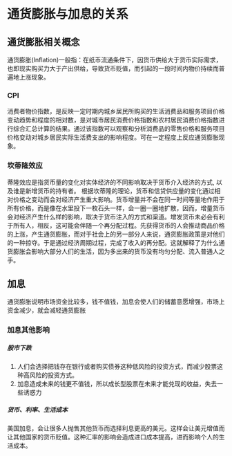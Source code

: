 # 通货膨胀与加息的关系
## 通货膨胀相关概念
通货膨胀(Inflation)一般指：在纸币流通条件下，因货币供给大于货币实际需求，也即现实购买力大于产出供给，导致货币贬值，而引起的一段时间内物价持续而普遍地上涨现象。
### CPI
消费者物价指数，是反映一定时期内城乡居民所购买的生活消费品和服务项目价格变动趋势和程度的相对数，是对城市居民消费价格指数和农村居民消费价格指数进行综合汇总计算的结果。通过该指数可以观察和分析消费品的零售价格和服务项目价格变动对城乡居民实际生活费支出的影响程度。可在一定程度上反应通货膨胀现象。

### 坎蒂隆效应
蒂隆效应是指货币量的变化对实体经济的不同影响取决于货币介入经济的方式, 以及谁是新增货币的持有者。
根据坎蒂隆的理论，货币和信贷供应量的变化通过相对价格之变动而会对经济产生重大影响。货币增量并不会在同一时间等量地作用于所有价格，而是像在水里投下一枚石头一样，会一圈一圈地扩散，因而，增量货币会对经济产生什么样的影响，取决于货币注入的方式和渠道。增发货币未必会有利于所有人，相反，这可能会伴随一个再分配过程。先获得货币的人会推动商品价格的上涨，产生通货膨胀，而对于社会上的另一部分人来说，通货膨胀政策是对他们的一种掠夺。于是通过经济周期过程，完成了收入的再分配。这就解释了为什么通货膨胀会影响大部分人们的生活，因为多出来的货币没有均匀分配、流入普通人之手。

## 加息
通货膨胀说明市场资金比较多，钱不值钱，加息会使人们的储蓄意愿增强，市场上资金减少，就会减轻通货膨胀

### 加息其他影响
##### 股市下跌
1. 人们会选择把钱存在银行或者购买债券这种低风险的投资方式，而减少股票这种高风险的投资方式。
2. 加息造成未来的钱更不值钱，所以成长型股票在未来才能兑现的收益，失去一些诱惑力

##### 货币、利率、生活成本
美国加息，会让很多人抛售其他货币而选择利息更高的美元。这样会让美元增值而让其他国家的货币贬值。这种汇率的影响会造成进口成本提高，进而影响个人的生活成本。